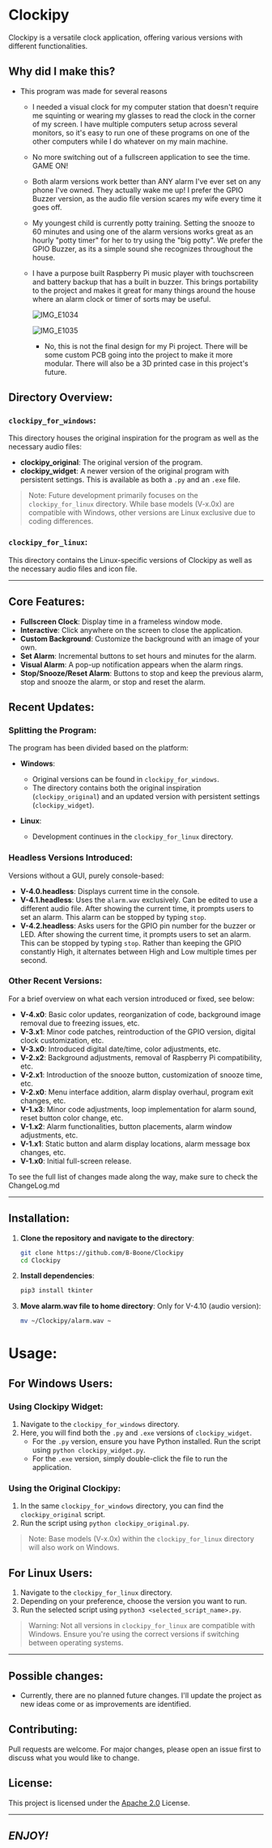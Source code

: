 # Clockipy

Clockipy is a versatile clock application, offering various versions with different functionalities. 

## Why did I make this?

  - This program was made for several reasons

    - I needed a visual clock for my computer station that doesn't require me squinting or wearing my glasses to read the clock in the corner of my screen. I have multiple computers setup across several monitors, so it's easy to run one of these programs on one of the other computers while I do whatever on my main machine.

    - No more switching out of a fullscreen application to see the time. GAME ON!

    - Both alarm versions work better than ANY alarm I've ever set on any phone I've owned. They actually wake me up! I prefer the GPIO Buzzer version, as the audio file version scares my wife every time it goes off.

    - My youngest child is currently potty training. Setting the snooze to 60 minutes and using one of the alarm versions works great as an hourly "potty timer" for her to try using the "big potty". We prefer the GPIO Buzzer, as its a simple sound she recognizes throughout the house.

    - I have a purpose built Raspberry Pi music player with touchscreen and battery backup that has a built in buzzer. This brings portability to the project and makes it great for many things around the house where an alarm clock or timer of sorts may be useful.

      ![IMG_E1034](https://github.com/B-Boone/Alarm_Clock/assets/101531474/7e788587-604b-4c6b-b479-59de09087e31)

      ![IMG_E1035](https://github.com/B-Boone/Alarm_Clock/assets/101531474/d66a21f4-c247-48d6-8f11-58c95c352932)

      - No, this is not the final design for my Pi project. There will be some custom PCB going into the project to make it more modular. There will also be a 3D printed case in this project's future.

## Directory Overview:

### `clockipy_for_windows`:

This directory houses the original inspiration for the program as well as the necessary audio files:

- **clockipy_original**: The original version of the program.
- **clockipy_widget**: A newer version of the original program with persistent settings. This is available as both a `.py` and an `.exe` file.

> Note: Future development primarily focuses on the `clockipy_for_linux` directory. While base models (V-x.0x) are compatible with Windows, other versions are Linux exclusive due to coding differences.

### `clockipy_for_linux`:

This directory contains the Linux-specific versions of Clockipy as well as the necessary audio files and icon file.

---

## Core Features:

- **Fullscreen Clock**: Display time in a frameless window mode.
- **Interactive**: Click anywhere on the screen to close the application.
- **Custom Background**: Customize the background with an image of your own.
- **Set Alarm**: Incremental buttons to set hours and minutes for the alarm.
- **Visual Alarm**: A pop-up notification appears when the alarm rings.
- **Stop/Snooze/Reset Alarm**: Buttons to stop and keep the previous alarm, stop and snooze the alarm, or stop and reset the alarm.

## Recent Updates:

### Splitting the Program:

The program has been divided based on the platform:

- **Windows**: 
  - Original versions can be found in `clockipy_for_windows`.
  - The directory contains both the original inspiration (`clockipy_original`) and an updated version with persistent settings (`clockipy_widget`).
  
- **Linux**:
  - Development continues in the `clockipy_for_linux` directory.

### Headless Versions Introduced:

Versions without a GUI, purely console-based:

- **V-4.0.headless**: Displays current time in the console.
- **V-4.1.headless**: Uses the `alarm.wav` exclusively. Can be edited to use a different audio file. After showing the current time, it prompts users to set an alarm. This alarm can be stopped by typing `stop`.
- **V-4.2.headless**: Asks users for the GPIO pin number for the buzzer or LED. After showing the current time, it prompts users to set an alarm. This can be stopped by typing `stop`. Rather than keeping the GPIO constantly High, it alternates between High and Low multiple times per second.

### Other Recent Versions:

For a brief overview on what each version introduced or fixed, see below:

- **V-4.x0**: Basic color updates, reorganization of code, background image removal due to freezing issues, etc.
- **V-3.x1**: Minor code patches, reintroduction of the GPIO version, digital clock customization, etc.
- **V-3.x0**: Introduced digital date/time, color adjustments, etc.
- **V-2.x2**: Background adjustments, removal of Raspberry Pi compatibility, etc.
- **V-2.x1**: Introduction of the snooze button, customization of snooze time, etc.
- **V-2.x0**: Menu interface addition, alarm display overhaul, program exit changes, etc.
- **V-1.x3**: Minor code adjustments, loop implementation for alarm sound, reset button color change, etc.
- **V-1.x2**: Alarm functionalities, button placements, alarm window adjustments, etc.
- **V-1.x1**: Static button and alarm display locations, alarm message box changes, etc.
- **V-1.x0**: Initial full-screen release.

To see the full list of changes made along the way, make sure to check the ChangeLog.md

---

## Installation:

1. **Clone the repository and navigate to the directory**:
    ```bash
    git clone https://github.com/B-Boone/Clockipy
    cd Clockipy
    ```

2. **Install dependencies**:
    ```bash
    pip3 install tkinter
    ```

3. **Move alarm.wav file to home directory**: Only for V-4.10 (audio version):
    ```bash
    mv ~/Clockipy/alarm.wav ~
    ```

# Usage:

## For Windows Users:

### Using Clockipy Widget:

1. Navigate to the `clockipy_for_windows` directory.
2. Here, you will find both the `.py` and `.exe` versions of `clockipy_widget`.
   - For the `.py` version, ensure you have Python installed. Run the script using `python clockipy_widget.py`.
   - For the `.exe` version, simply double-click the file to run the application.

### Using the Original Clockipy:

1. In the same `clockipy_for_windows` directory, you can find the `clockipy_original` script.
2. Run the script using `python clockipy_original.py`.

> Note: Base models (V-x.0x) within the `clockipy_for_linux` directory will also work on Windows.

## For Linux Users:

1. Navigate to the `clockipy_for_linux` directory.
2. Depending on your preference, choose the version you want to run.
3. Run the selected script using `python3 <selected_script_name>.py`.

> Warning: Not all versions in `clockipy_for_linux` are compatible with Windows. Ensure you're using the correct versions if switching between operating systems.

---

## Possible changes:

  - Currently, there are no planned future changes. I'll update the project as new ideas come or as improvements are identified.

## Contributing:

  Pull requests are welcome. For major changes, please open an issue first to discuss what you would like to change.

## License:

This project is licensed under the [Apache 2.0](https://www.apache.org/licenses/LICENSE-2.0) License.

---

## *ENJOY!*
